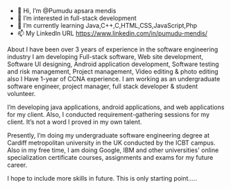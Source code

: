 - 👋 Hi, I’m @Pumudu apsara mendis
- 👀 I’m interested in full-stack development 
- 🌱 I’m currently learning Java,C++,C,HTML,CSS,JavaScript,Php
- 📫 My Linkedln URL https://www.linkedin.com/in/pumudu-mendis/

About
I have been over 3 years of experience in the software engineering industry I am developing Full-stack software, Web site development, Software UI designing, Android application development, Software testing and risk management, Project management, Video editing & photo editing also I Have 1-year of CCNA experience. I am working as an undergraduate software engineer, project manager, full stack developer & student volunteer.

I’m developing java applications, android applications, and web applications for my client. Also, I conducted requirement-gathering sessions for my client. It’s not a word I proved in my own talent.

Presently, I’m doing my undergraduate software engineering degree at Cardiff metropolitan university in the UK conducted by the ICBT campus. Also in my free time, I am doing Google, IBM and other universities' online specialization certificate courses, assignments and exams for my future career.

I hope to include more skills in future. This is only starting point…..

<!---
Pumudu2001/Pumudu2001 is a ✨ special ✨ repository because its `README.md` (this file) appears on your GitHub profile.
You can click the Preview link to take a look at your changes.
--->

